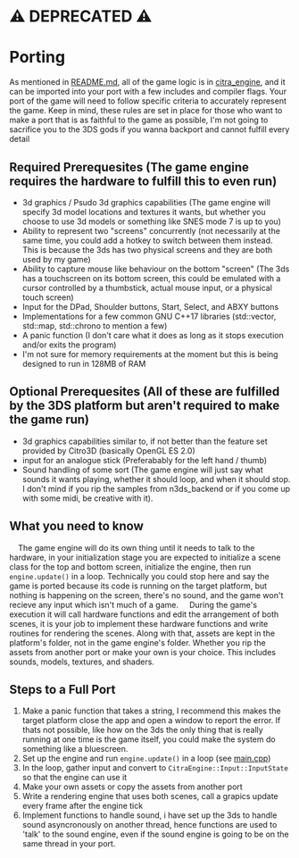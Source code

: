 # ⚠️ DEPRECATED ⚠️

# Porting
As mentioned in [README.md](README.md), all of the game logic is in [citra_engine](citra_engine/), and it can be imported into your port with a few includes and compiler flags. Your port of the game will need to follow specific criteria to accurately represent the game. Keep in mind, these rules are set in place for those who want to make a port that is as faithful to the game as possible, I'm not going to sacrifice you to the 3DS gods if you wanna backport and cannot fulfill every detail

## Required Prerequesites (The game engine requires the hardware to fulfill this to even run)
- 3d graphics / Psudo 3d graphics capabilities (The game engine will specify 3d model locations and textures it wants, but whether you choose to use 3d models or something like SNES mode 7 is up to you)
- Ability to represent two "screens" concurrently (not necessarily at the same time, you could add a hotkey to switch between them instead. This is because the 3ds has two physical screens and they are both used by my game)
- Ability to capture mouse like behaviour on the bottom "screen" (The 3ds has a touchscreen on its bottom screen, this could be emulated with a cursor controlled by a thumbstick, actual mouse input, or a physical touch screen)
- Input for the DPad, Shoulder buttons, Start, Select, and ABXY buttons
- Implementations for a few common GNU C++17 libraries (std::vector, std::map, std::chrono to mention a few)
- A panic function (I don't care what it does as long as it stops execution and/or exits the program)
- I'm not sure for memory requirements at the moment but this is being designed to run in 128MB of RAM

## Optional Prerequesites (All of these are fulfilled by the 3DS platform but aren't required to make the game run)
- 3d graphics capabilities similar to, if not better than the feature set provided by Citro3D (basically OpenGL ES 2.0)
- input for an analogue stick (Preferabably for the left hand / thumb)
- Sound handling of some sort (The game engine will just say what sounds it wants playing, whether it should loop, and when it should stop. I don't mind if you rip the samples from n3ds_backend or if you come up with some midi, be creative with it).

## What you need to know
&nbsp;&nbsp;&nbsp;&nbsp;The game engine will do its own thing until it needs to talk to the hardware, in your initialization stage you are expected to initialize a scene class for the top and bottom screen, initialize the engine, then run `engine.update()` in a loop. Technically you could stop here and say the game is ported because its code is running on the target platform, but nothing is happening on the screen, there's no sound, and the game won't recieve any input which isn't much of a game.
&nbsp;&nbsp;&nbsp;&nbsp;During the game's execution it will call hardware functions and edit the arrangement of both scenes, it is your job to implement these hardware functions and write routines for rendering the scenes. Along with that, assets are kept in the platform's folder, not in the game engine's folder. Whether you rip the assets from another port or make your own is your choice. This includes sounds, models, textures, and shaders.

## Steps to a Full Port
1. Make a panic function that takes a string, I recommend this makes the target platform close the app and open a window to report the error. If thats not possible, like how on the 3ds the only thing that is really running at one time is the game itself, you could make the system do something like a bluescreen.
2. Set up the engine and run `engine.update()` in a loop (see [main.cpp](n3ds_platform/main.cpp))
3. In the loop, gather input and convert to `CitraEngine::Input::InputState` so that the engine can use it
4. Make your own assets or copy the assets from another port
5. Write a rendering engine that uses both scenes, call a grapics update every frame after the engine tick
6. Implement functions to handle sound, i have set up the 3ds to handle sound asyncronously on another thread, hence functions are used to 'talk' to the sound engine, even if the sound engine is going to be on the same thread in your port.
